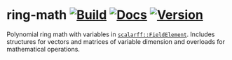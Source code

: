 # ring-math [![Build](https://img.shields.io/circleci/build/github/chancehudson/ashlang/main)](https://dl.circleci.com/status-badge/redirect/gh/chancehudson/ashlang/tree/main) [![Docs](https://img.shields.io/docsrs/ring-math)](https://docs.rs/ring-math) [![Version](https://img.shields.io/crates/v/ring-math)](https://crates.io/crates/ring-math)

Polynomial ring math with variables in [`scalarff::FieldElement`](https://docs.rs/scalarff/latest/scalarff/trait.FieldElement.html). Includes structures for vectors and matrices of variable dimension and overloads for mathematical operations.
